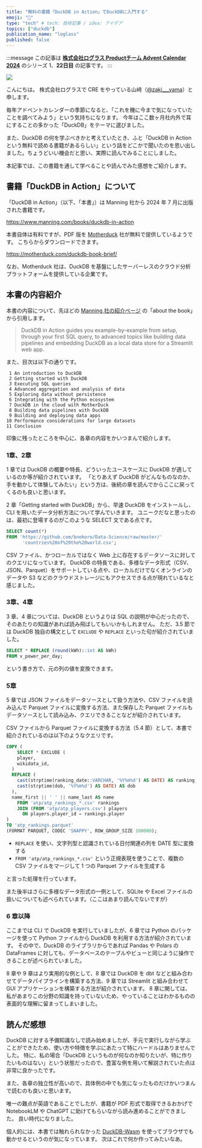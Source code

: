 ```yaml
---
title: "無料の書籍「DuckDB in Action」でDuckDBに入門する"
emoji: "🦆"
type: "tech" # tech: 技術記事 / idea: アイデア
topics: ["duckdb"]
publication_name: "loglass"
published: false
---
```


:::message
この記事は **[株式会社ログラス Productチーム Advent Calendar 2024](https://qiita.com/advent-calendar/2024/loglass)** のシリーズ 1、**22日目** の記事です。
:::

![](https://storage.googleapis.com/zenn-user-upload/33fa54dd0259-20241220.png)

こんにちは。
株式会社ログラスで CRE をやっている山﨑（[@zaki\_\_\_yama](https://twitter.com/zaki___yama)）と申します。

毎年アドベントカレンダーの季節になると、「これを機に今まで気になっていたことを調べてみよう」という気持ちになります。
今年はここ数ヶ月社内外で耳にすることの多かった「DuckDB」をテーマに選びました。

また、DuckDB の何を学ぶべきかと考えていたとき、ふと「DuckDB in Action という無料で読める書籍があるらしい」という話をどこかで聞いたのを思い出しました。ちょうどいい機会だと思い、実際に読んでみることにしました。

本記事では、この書籍を通して学べることや読んでみた感想をご紹介します。

## 書籍「DuckDB in Action」について

「DuckDB in Action」（以下、「本書」）は Manning 社から 2024 年 7 月に出版された書籍です。

https://www.manning.com/books/duckdb-in-action

本書自体は有料ですが、PDF 版を [Motherduck](https://motherduck.com/) 社が無料で提供しているようです。
こちらからダウンロードできます。

https://motherduck.com/duckdb-book-brief/

なお、Motherduck 社は、DuckDB を基盤にしたサーバーレスのクラウド分析プラットフォームを提供している企業です。

## 本書の内容紹介

本書の内容について、先ほどの [Manning 社の紹介ページ](https://www.manning.com/books/duckdb-in-action) の「about the book」から引用します。

> DuckDB in Action guides you example-by-example from setup, through your first SQL query, to advanced topics like building data pipelines and embedding DuckDB as a local data store for a Streamlit web app.

また、目次は以下の通りです。

```
 1 An introduction to DuckDB
 2 Getting started with DuckDB
 3 Executing SQL queries
 4 Advanced aggregation and analysis of data
 5 Exploring data without persistence
 6 Integrating with the Python ecosystem
 7 DuckDB in the cloud with MotherDuck
 8 Building data pipelines with DuckDB
 9 Building and deploying data apps
10 Performance considerations for large datasets
11 Conclusion
```

印象に残ったところを中心に、各章の内容をかいつまんで紹介します。

### 1章、2章

1 章では DuckDB の概要や特長、どういったユースケースに DuckDB が適しているのか等が紹介されています。
「とりあえず DuckDB がどんなものなのか、手を動かして体験してみたい」という方は、後続の章を読んでからここに戻ってくるのも良いと思います。

2 章「Getting started with DuckDB」から、早速 DuckDB をインストールし、CLI を用いたデータ分析方法について学んでいきます。
ユニークだなと思ったのは、最初に登場するのがこのような SELECT 文である点です。

```sql
SELECT count(*)
FROM 'https://github.com/bnokoro/Data-Science/raw/master/'
      'countries%20of%20the%20world.csv';
```

CSV ファイル、かつローカルではなく Web 上に存在するデータソースに対してのクエリになっています。
DuckDB の特長である、多様なデータ形式（CSV、JSON、Parquet）をサポートしている点や、ローカルだけでなくオンラインのデータや S3 などのクラウドストレージにもアクセスできる点が現れているなと感じました。

### 3章、4章

3 章、4 章については、DuckDB というよりは SQL の説明が中心だったので、そのあたりの知識があれば読み飛ばしてもいいかもしれません。
ただ、3.5 節では DuckDB 独自の構文として `EXCLUDE` や `REPLACE` といった句が紹介されていました。

```sql
SELECT * REPLACE (round(kWh)::int AS kWh)
FROM v_power_per_day;
```

という書き方で、元の列の値を変換できます。

### 5章

5 章では JSON ファイルをデータソースとして扱う方法や、CSV ファイルを読み込んで Parquet ファイルに変換する方法、また保存した Parquet ファイルもデータソースとして読み込み、クエリできることなどが紹介されています。

CSV ファイルから Parquet ファイルに変換する方法（5.4 節）として、本書で紹介されているのは以下のようなクエリです。

```sql
COPY (
	SELECT * EXCLUDE (
    player,
    wikidata_id,
  )
  REPLACE (
    cast(strptime(ranking_date::VARCHAR, '%Y%m%d') AS DATE) AS ranking_date,
    cast(strptime(dob, '%Y%m%d') AS DATE) AS dob
  ),
  name_first || ' ' || name_last AS name
	FROM 'atp/atp_rankings_*.csv' rankings
	JOIN (FROM 'atp/atp_players.csv') players
	  ON players.player_id = rankings.player
)
TO 'atp_rankings.parquet'
(FORMAT PARQUET, CODEC 'SNAPPY', ROW_GROUP_SIZE 100000);
```

- `REPLACE` を使い、文字列型と認識されている日付関連の列を DATE 型に変換する
- `FROM 'atp/atp_rankings_*.csv'` という正規表現を使うことで、複数の CSV ファイルをマージして 1 つの Parquet ファイルを生成する

と言った処理を行っています。

また後半はさらに多様なデータ形式の一例として、SQLite や Excel ファイルの扱いについても述べられています。（ここはあまり読んでないですが）

### 6 章以降

ここまでは CLI で DuckDB を実行していましたが、6 章では Python のパッケージを使って Python ファイルから DuckDB を利用する方法が紹介されています。
その中で、DuckDB のライブラリからであれば Pandas や Polars の DataFrames に対しても、データベースのテーブルやビューと同じように操作できることが述べられていました。

8 章や 9 章はより実用的な例として、8 章では DuckDB を dbt などと組み合わせてデータパイプラインを構築する方法、9 章では Streamlit と組み合わせて GUI アプリケーションを構築する方法が紹介されています。
8 章に関しては、私があまりこの分野の知識を持っていないため、やっていることはわかるものの表面的な理解に留まってしまいました。

## 読んだ感想

DuckDB に対する予備知識なしで読み始めましたが、手元で実行しながら学ぶことができたため、使い方や特徴を学ぶにあたって特にハードルはありませんでした。
特に、私の場合「DuckDB というものが何なのか知りたいが、特に作りたいものはない」という状態だったので、豊富な例を用いて解説されていた点は非常に良かったです。

また、各章の独立性が高いので、具体例の中でも気になったものだけかいつまんで読むのも良いと思います。

唯一の難点が英語であることでしたが、書籍が PDF 形式で取得できるおかげで NotebookLM や ChatGPT に助けてもらいながら読み進めることができました。
良い時代になりました。

個人的には、本書では触れられなかった [DuckDB-Wasm](https://duckdb.org/docs/api/wasm/overview.html) を使ってブラウザでも動かせるというのが気になっています。
次はこれで何か作ってみたいなあ。
